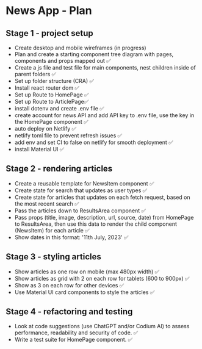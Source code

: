 # News App - Plan

## Stage 1 - project setup

- Create desktop and mobile wireframes (in progress)
- Plan and create a starting component tree diagram with pages, components and props mapped out ✅
- Create a js file and test file for main components, nest children inside of parent folders ✅
- Set up folder structure (CRA) ✅
- Install react router dom ✅
- Set up Route to HomePage ✅
- Set up Route to ArticlePage✅
- install dotenv and create .env file ✅
- create account for news API and add API key to .env file, use the key in the HomePage component ✅
- auto deploy on Netlify ✅
- netlify toml file to prevent refresh issues ✅
- add env and set CI to false on netlify for smooth deployment ✅
- install Material UI ✅

## Stage 2 - rendering articles

- Create a reusable template for NewsItem component ✅
- Create state for search that updates as user types ✅
- Create state for articles that updates on each fetch request, based on the most recent search ✅
- Pass the articles down to ResultsArea component ✅
- Pass props (title, image, description, url, source, date) from HomePage to ResultsArea, then use this data to render the child component (NewsItem) for each article ✅
- Show dates in this format: '11th July, 2023' ✅

## Stage 3 - styling articles

- Show articles as one row on mobile (max 480px width) ✅
- Show articles as grid with 2 on each row for tablets (600 to 900px) ✅
- Show as 3 on each row for other devices ✅
- Use Material UI card components to style the articles ✅

## Stage 4 - refactoring and testing

- Look at code suggestions (use ChatGPT and/or Codium AI) to assess performance, readability and security of code. ✅
- Write a test suite for HomePage component. ✅
